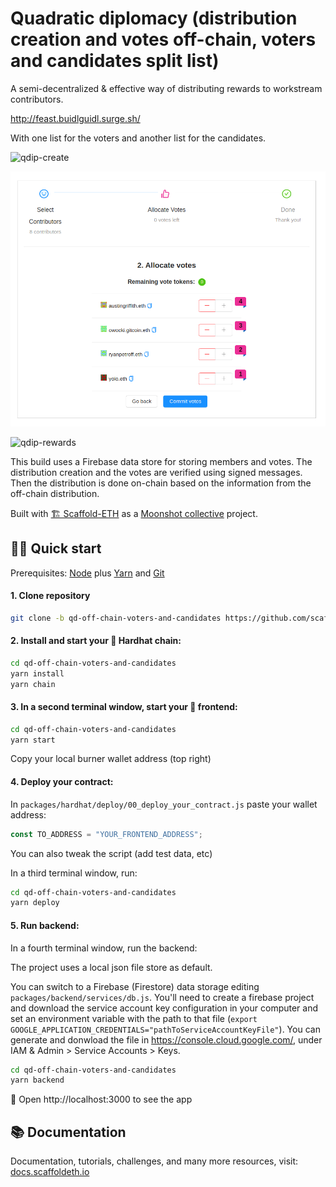 # Quadratic diplomacy (distribution creation and votes off-chain, voters and candidates split list)

A semi-decentralized & effective way of distributing rewards to workstream contributors.

http://feast.buidlguidl.surge.sh/

With one list for the voters and another list for the candidates.

![qdip-create](https://user-images.githubusercontent.com/466652/139717035-12cfc65a-7234-40f7-a8c9-5722337201c0.png)

![Preview](preview.png)

![qdip-rewards](https://user-images.githubusercontent.com/466652/139717062-bf07094a-844b-40d4-a2bd-b21cbb48c6a5.png)

This build uses a Firebase data store for storing members and votes. The distribution creation and the votes are verified using signed messages. Then the distribution is done on-chain based on the information from the off-chain distribution.

Built with [🏗 Scaffold-ETH](https://github.com/austintgriffith/scaffold-eth) as a [Moonshot collective](https://moonshotcollective.space/) project.

## 🏄‍♂️ Quick start

Prerequisites: [Node](https://nodejs.org/en/download/) plus [Yarn](https://classic.yarnpkg.com/en/docs/install/) and [Git](https://git-scm.com/downloads)

#### 1. Clone repository

```bash
git clone -b qd-off-chain-voters-and-candidates https://github.com/scaffold-eth/scaffold-eth.git qd-off-chain-voters-and-candidates
```

#### 2. Install and start your 👷‍ Hardhat chain:

```bash
cd qd-off-chain-voters-and-candidates
yarn install
yarn chain
```

#### 3. In a second terminal window, start your 📱 frontend:

```bash
cd qd-off-chain-voters-and-candidates
yarn start
```

Copy your local burner wallet address (top right)

#### 4. Deploy your contract:

In `packages/hardhat/deploy/00_deploy_your_contract.js` paste your wallet address:

```js
const TO_ADDRESS = "YOUR_FRONTEND_ADDRESS";
```

You can also tweak the script (add test data, etc)

In a third terminal window, run:

```bash
cd qd-off-chain-voters-and-candidates
yarn deploy
```

#### 5. Run backend:

In a fourth terminal window, run the backend:

The project uses a local json file store as default.

You can switch to a Firebase (Firestore) data storage editing ```packages/backend/services/db.js```. You'll need to create a firebase project and download the service account key configuration in your computer and set an environment variable with the path to that file (```export GOOGLE_APPLICATION_CREDENTIALS="pathToServiceAccountKeyFile"```). You can generate and donwload the file in https://console.cloud.google.com/, under IAM & Admin > Service Accounts > Keys.

```bash
cd qd-off-chain-voters-and-candidates
yarn backend
```

📱 Open http://localhost:3000 to see the app

## 📚 Documentation

Documentation, tutorials, challenges, and many more resources, visit: [docs.scaffoldeth.io](https://docs.scaffoldeth.io)
